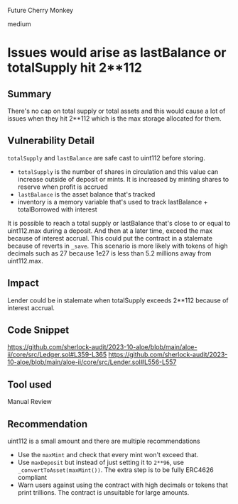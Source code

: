 Future Cherry Monkey

medium

# Issues would arise as lastBalance or totalSupply hit 2**112
## Summary
There's no cap on total supply or total assets and this would cause a lot of issues when they hit 2**112 which is the max storage allocated for them.

## Vulnerability Detail
`totalSupply` and `lastBalance` are safe cast to uint112 before storing. 
* `totalSupply` is the number of shares in circulation and this value can increase outside of deposit or mints. It is increased by minting shares to reserve when profit is accrued
* `lastBalance` is the asset balance that's tracked
* inventory is a memory variable that's used to track lastBalance + totalBorrowed with interest

It is possible to reach a total supply or lastBalance that's close to or equal to uint112.max during a deposit. And then at a later time, exceed the max because of interest accrual. This could put the contract in a stalemate because of reverts in `_save`. This scenario is more likely with tokens of high decimals such as 27 because 1e27 is less than 5.2 millions away from uint112.max. 

## Impact
Lender could be in stalemate when totalSupply exceeds 2**112 because of interest accrual.

## Code Snippet
https://github.com/sherlock-audit/2023-10-aloe/blob/main/aloe-ii/core/src/Ledger.sol#L359-L365
https://github.com/sherlock-audit/2023-10-aloe/blob/main/aloe-ii/core/src/Lender.sol#L556-L557

## Tool used

Manual Review

## Recommendation
uint112 is a small amount and there are multiple recommendations
* Use the `maxMint` and check that every mint won't exceed that.
* Use `maxDeposit` but instead of just setting it to `2**96`, use `_convertToAsset(maxMint())`. The extra step is to be fully ERC4626 compliant
* Warn users against using the contract with high decimals or tokens that print trillions. The contract is unsuitable for large amounts.
